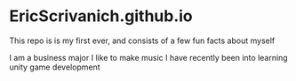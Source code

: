 # EricScrivanich.github.io


This repo is is my first ever, and consists of a few fun facts about myself

I am a business major
I like to make music
I have recently been into learning unity game development 